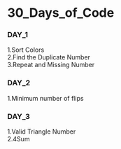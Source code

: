 # 30_Days_of_Code

### DAY_1
1.Sort Colors <br>
2.Find the Duplicate Number <br>
3.Repeat and Missing Number <br>
### DAY_2
1.Minimum number of flips

### DAY_3
1.Valid Triangle Number<br>
2.4Sum

